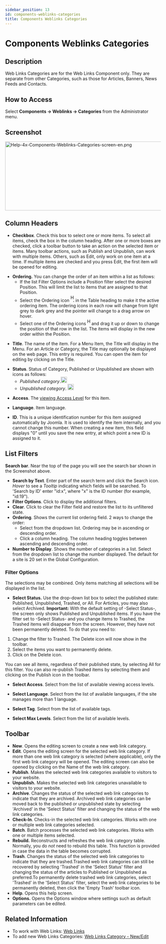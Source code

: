 ```yaml
---
sidebar_position: 13
id: components-weblinks-categories
title: Components Weblinks Categories
---
```

# Components Weblinks Categories
## Description

Web Links Categories are for the Web Links Component only. They are
separate from other Categories, such as those for Articles, Banners,
News Feeds and Contacts.

## How to Access

Select **Components **→** Weblinks **→** Categories** from the
Administrator menu.

## Screenshot

<img
src="https://docs.joomla.org/images/thumb/6/6e/Help-4x-Components-Weblinks-Categories-screen-en.png/800px-Help-4x-Components-Weblinks-Categories-screen-en.png"
decoding="async"
srcset="https://docs.joomla.org/images/6/6e/Help-4x-Components-Weblinks-Categories-screen-en.png 1.5x"
data-file-width="1000" data-file-height="279" width="800" height="223"
alt="Help-4x-Components-Weblinks-Categories-screen-en.png" />

## Column Headers

- **Checkbox**. Check this box to select one or more items. To select
  all items, check the box in the column heading. After one or more
  boxes are checked, click a toolbar button to take an action on the
  selected item or items. Many toolbar actions, such as Publish and
  Unpublish, can work with multiple items. Others, such as Edit, only
  work on one item at a time. If multiple items are checked and you
  press Edit, the first item will be opened for editing.

<!-- -->

- **Ordering.** You can change the order of an item within a list as
  follows:
  - If the list Filter Options include a Position filter select the
    desired Position. This will limit the list to items that are
    assigned to that Position.
  - Select the Ordering icon <img
    src="https://docs.joomla.org/images/e/ee/Help30-Ordering-colheader-icon.png"
    decoding="async" data-file-width="12" data-file-height="23" width="12"
    height="23" alt="Help30-Ordering-colheader-icon.png" /> in the Table
    heading to make it the active ordering item. The ordering icons in
    each row will change from light grey to dark grey and the pointer
    will change to a drag arrow on hover.
  - Select one of the Ordering icons <img
    src="https://docs.joomla.org/images/8/87/Help30-Ordering-colheader-grab-bar-icon.png"
    decoding="async" data-file-width="10" data-file-height="21" width="10"
    height="21" alt="Help30-Ordering-colheader-grab-bar-icon.png" /> and
    drag it up or down to change the position of that row in the list.
    The items will display in the new order within the Position.

<!-- -->

- **Title**. The name of the item. For a Menu Item, the Title will
  display in the Menu. For an Article or Category, the Title may
  optionally be displayed on the web page. This entry is required. You
  can open the item for editing by clicking on the Title.

<!-- -->

- **Status**. Status of Category, Published or Unpublished are shown
  with icons as follows:
  - *Published category*.<img
    src="https://docs.joomla.org/images/c/c8/Help-4x-Article-status-featured-published-feature-manager-en.png"
    decoding="async" data-file-width="20" data-file-height="20" width="20"
    height="20"
    alt="Help-4x-Article-status-featured-published-feature-manager-en.png" />
  - *Unpublished category*. <img
    src="https://docs.joomla.org/images/8/8b/Help-4x-Article-status-not-published-feature-manager-en.png"
    decoding="async" data-file-width="20" data-file-height="20" width="20"
    height="20"
    alt="Help-4x-Article-status-not-published-feature-manager-en.png" />

<!-- -->

- **Access**. The [viewing Access
  Level](https://docs.joomla.org/Help4.x:Users:_Viewing_Access_Levels/en "Special:MyLanguage/Help4.x:Users: Viewing Access Levels/en")
  for this item.

<!-- -->

- **Language**. Item language.

<!-- -->

- **ID**. This is a unique identification number for this item assigned
  automatically by Joomla. It is used to identify the item internally,
  and you cannot change this number. When creating a new item, this
  field displays "0" until you save the new entry, at which point a new
  ID is assigned to it.

## List Filters

**Search bar**. Near the top of the page you will see the search bar
shown in the Screenshot above.

- **Search by Text**. Enter part of the search term and click the Search
  icon. *Hover* to see a *Tooltip* indicating which fields will be
  searched. To 'Search by ID' enter "id:x", where "x" is the ID number
  (for example, "id:19").
- **Filter Options**. Click to display the additional filters.
- **Clear**. Click to clear the Filter field and restore the list to its
  unfiltered state.
- **Ordering**. Shows the current list ordering field. 2 ways to change
  the order:
  - Select from the dropdown list. Ordering may be in ascending or
    descending order.
  - Click a column heading. The column heading toggles between ascending
    and descending order.
- **Number to Display**. Shows the number of categories in a list.
  Select from the dropdown list to change the number displayed. The
  default for a site is 20 set in the Global Configuration.

### Filter Options

The selections may be combined. Only items matching all selections will
be displayed in the list.

- **Select Status.** Use the drop-down list box to select the published
  state: Published, Unpublished, Trashed, or All. For Articles, you may
  also select Archived. **Important:** With the default setting of
  -Select Status-, the screen only shows Published and Unpublished
  items. If you have the filter set to -Select Status- and you change
  items to Trashed, the Trashed items will disappear from the screen.
  However, they have not been permanently deleted. To do that you need
  to:

1.  Change the filter to Trashed. The Delete icon will now show in the
    toolbar.
2.  Select the items you want to permanently delete.
3.  Click on the Delete icon.

You can see all items, regardless of their published state, by selecting
All for this filter. You can also re-publish Trashed items by selecting
them and clicking on the Publish icon in the toolbar.

- **Select Access**. Select from the list of available viewing access
  levels.

<!-- -->

- **Select Language**. Select from the list of available languages, if
  the site manages more than 1 language.

<!-- -->

- **Select Tag**. Select from the list of available tags.

<!-- -->

- **Select Max Levels**. Select from the list of available levels.

## Toolbar

- **New**. Opens the editing screen to create a new web link category.
- **Edit**. Opens the editing screen for the selected web link category.
  If more than one web link category is selected (where applicable),
  only the first web link category will be opened. The editing screen
  can also be opened by clicking on the Name of the web link category.
- **Publish**. Makes the selected web link categories available to
  visitors to your website.
- **Unpublish.** Makes the selected web link categories unavailable to
  visitors to your website.
- **Archive**. Changes the status of the selected web link categories to
  indicate that they are archived. Archived web link categories can be
  moved back to the published or unpublished state by selecting
  'Archived' in the 'Select Status' filter and changing the status of
  the web link categories.
- **Check-In**. Checks-in the selected web link categories. Works with
  one or multiple web link categories selected.
- **Batch**. Batch processes the selected web link categories. Works
  with one or multiple items selected.
- **Rebuild.** Reconstructs and refreshes the web link category table.
  Normally, you do *not* need to rebuild this table. This function is
  provided in case the data in the table becomes corrupted.
- **Trash**. Changes the status of the selected web link categories to
  indicate that they are trashed.Trashed web link categories can still
  be recovered by selecting 'Trashed' in the 'Select Status' filter and
  changing the status of the articles to Published or Unpublished as
  preferred.To permanently delete trashed web link categories, select
  'Trashed' in the 'Select Status' filter, select the web link
  categories to be permanently deleted, then click the 'Empty Trash'
  toolbar icon.
- **Help**. Opens this help screen.
- **Options.** Opens the Options window where settings such as default
  parameters can be edited.

## Related Information

- To work with Web Links: [Web
  Links](https://docs.joomla.org/Help4.x:Components_Weblinks_Links/en "Help4.x:Components Weblinks Links/en")
- To add new Web Links Categories: [Web Links Category -
  New/Edit](https://docs.joomla.org/Help4.x:Components_Weblinks_Categories_Edit/en "Help4.x:Components Weblinks Categories Edit/en")
